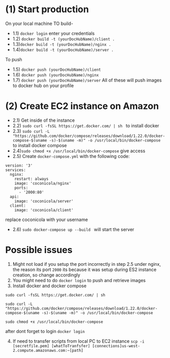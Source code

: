 # (1) Start production
On your local machine
TO build-
- 1.1) ```docker login``` enter your credentials
- 1.2) ```docker build -t (yourDocHubName)/client .```
- 1.3)```docker build -t (yourDocHubName)/nginx .```
- 1.4)```docker build -t (yourDocHubName)/server .```

To push
- 1.5) ```docker push (yourDocHubName)/client```
- 1.6) ```docker push (yourDocHubName)/nginx```
- 1.7) ```docker push (yourDocHubName)/server```
All of these will push images to docker hub on your profile

# (2) Create EC2 instance on Amazon
- 2.1) Get inside of the instance
- 2.2) ```sudo curl -fsSL https://get.docker.com/ | sh ``` to install docker
- 2.3) ```sudo curl -L "https://github.com/docker/compose/releases/download/1.22.0/docker-compose-$(uname -s)-$(uname -m)" -o /usr/local/bin/docker-compose``` to install docker compose
- 2.4)```sudo chmod +x /usr/local/bin/docker-compose``` give access
- 2.5) Create ```docker-compose.yml``` with the following code:
```
version: '3'
services:
  nginx:
    restart: always
    image: 'coconicola/nginx'
    ports:
      - '2000:80'
  api:
    image: 'coconicola/server'
  client:
    image: 'coconicola/client'

```

replace coconicola with your username

- 2.6) ```sudo docker-compose up --build ``` will start the server


# Possible issues

1) Might not load if you setup the port incorrectly in step 2.5 under nginx, the reason its port ```2000``` its because it was setup during ES2 instance creation, so change accordingly
2) You might need to do ```docker login``` to push and retrieve images
3) Install docker and docker compose
```
sudo curl -fsSL https://get.docker.com/ | sh

sudo curl -L "https://github.com/docker/compose/releases/download/1.22.0/docker-compose-$(uname -s)-$(uname -m)" -o /usr/local/bin/docker-compose

sudo chmod +x /usr/local/bin/docker-compose
```
after dont forget to login ```docker login```

4) If need to transfer scripts from local PC to EC2 instance
```scp -i [secretfile.pem] [whatToTranfsfer] [connections]us-west-2.compute.amazonaws.com:~[path]```
